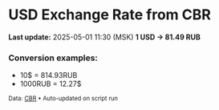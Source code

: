 # USD Exchange Rate from CBR

**Last update:** 2025-05-01 11:30 (MSK)
**1 USD → 81.49 RUB**

### Conversion examples:
- 10$ = 814.93RUB
- 1000RUB = 12.27$

<sup>Data: [CBR](https://www.cbr.ru/development/SXML/) • Auto-updated on script run</sup>